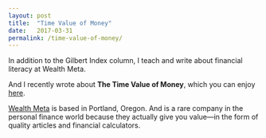 ```yaml
---
layout: post
title:  "Time Value of Money"
date:   2017-03-31
permalink: /time-value-of-money/
---
```


In addition to the Gilbert Index column, I teach and write about financial literacy at Wealth Meta.

And I recently wrote about **The Time Value of Money**, which you can enjoy [here](https://goo.gl/hxFEj6).

[Wealth Meta](https://goo.gl/Ox6eAK) is based in Portland, Oregon. And is a rare company in the personal finance world
because they actually give you value—in the form of quality articles and financial calculators.
